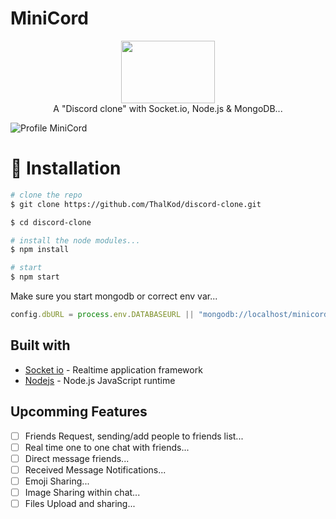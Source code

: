 # MiniCord
<p align="center">
  <img width="150" height="100" src="https://github.com/ThalKod/discord-clone/blob/master/MiniCord.png"> </br>
  A "Discord clone" with Socket.io, Node.js &amp; MongoDB... 
</p>

![Profile MiniCord](https://github.com/ThalKod/discord-clone/blob/master/Profile_Screen.png)


# :floppy_disk: Installation

```bash
# clone the repo
$ git clone https://github.com/ThalKod/discord-clone.git

$ cd discord-clone

# install the node modules...
$ npm install

# start
$ npm start
```
Make sure you start mongodb or correct env var...
```js
config.dbURL = process.env.DATABASEURL || "mongodb://localhost/minicord";
```


## Built with

* [Socket io](https://github.com/socketio/socket.io) - Realtime application framework
* [Nodejs](https://github.com/nodejs/node) - Node.js JavaScript runtime

## Upcomming Features
- [ ] Friends Request, sending/add people to friends list...
- [ ] Real time one to one chat with friends...
- [ ] Direct message friends...
- [ ] Received Message Notifications...
- [ ] Emoji Sharing...
- [ ] Image Sharing within chat...
- [ ] Files Upload and sharing...
